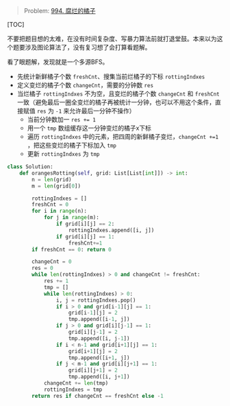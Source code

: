 


> Problem: [994. 腐烂的橘子](https://leetcode.cn/problems/rotting-oranges/description/)

[TOC]

不要把题目想的太难，在没有时间复杂度、写暴力算法前就打退堂鼓。本来以为这个题要涉及图论算法了，没有复习想了会打算看题解。

看了眼题解，发现就是一个多源BFS。

- 先统计新鲜橘子个数 `freshCnt`、搜集当前烂橘子的下标 `rottingIndxes`
- 定义变烂的橘子个数 `changeCnt`，需要的分钟数 `res`
- 当烂橘子 `rottingIndxes` 不为空，且变烂的橘子个数 `changeCnt` 和 `freshCnt` 一致（避免最后一圈全变烂的橘子再被统计一分钟，也可以不用这个条件，直接赋值 `res` 为 `-1` 来允许最后一分钟不操作）
  - 当前分钟数加一 `res += 1` 
  - 用一个 `tmp` 数组缓存这一分钟变烂的橘子x下标
  - 遍历 `rottingIndxes` 中的元素，把四周的新鲜橘子变烂，`changeCnt +=1` ，把这些变烂的橘子下标加入 `tmp`
  - 更新 `rottingIndxes` 为 `tmp`

```python
class Solution:
    def orangesRotting(self, grid: List[List[int]]) -> int:
        n = len(grid)
        m = len(grid[0])

        rottingIndxes = []
        freshCnt = 0
        for i in range(n):
            for j in range(m):
                if grid[i][j] == 2:
                    rottingIndxes.append([i, j])
                if grid[i][j] == 1:
                    freshCnt+=1
        if freshCnt == 0: return 0

        changeCnt = 0
        res = 0
        while len(rottingIndxes) > 0 and changeCnt != freshCnt:
            res += 1
            tmp = []
            while len(rottingIndxes) > 0:
                i, j = rottingIndxes.pop()
                if i > 0 and grid[i-1][j] == 1: 
                    grid[i-1][j] = 2
                    tmp.append([i-1, j])
                if j > 0 and grid[i][j-1] == 1:
                    grid[i][j-1] = 2
                    tmp.append([i, j-1])
                if i < n-1 and grid[i+1][j] == 1:
                    grid[i+1][j] = 2
                    tmp.append([i+1, j])
                if j < m-1 and grid[i][j+1] == 1:
                    grid[i][j+1] = 2
                    tmp.append([i, j+1])
            changeCnt += len(tmp)
            rottingIndxes = tmp
        return res if changeCnt == freshCnt else -1
```
